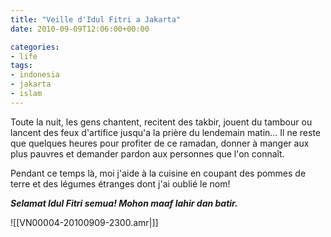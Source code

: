 ```yaml
---
title: "Veille d'Idul Fitri a Jakarta"
date: 2010-09-09T12:06:00+00:00

categories: 
- life
tags:
- indonesia
- jakarta
- islam 
---
```


Toute la nuit, les gens chantent, recitent des takbir, jouent du tambour ou lancent des feux d'artifice jusqu'a la prière du lendemain matin... Il ne reste que quelques heures pour profiter de ce ramadan, donner à manger aux plus pauvres et demander pardon aux personnes que l'on connaît.

Pendant ce temps là, moi j'aide à la cuisine en coupant des pommes de terre et des légumes étranges dont j'ai oublié le nom!

***Selamat Idul Fitri semua! Mohon maaf lahir dan batir.***

![[VN00004-20100909-2300.amr|]]